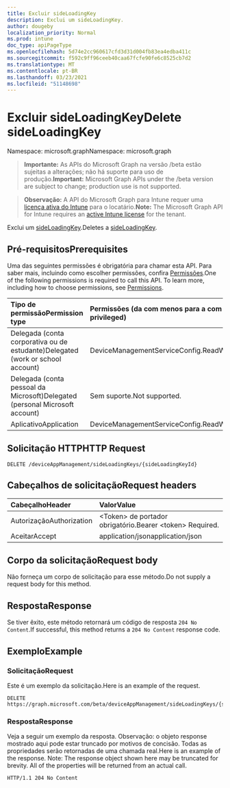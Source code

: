 ```yaml
---
title: Excluir sideLoadingKey
description: Exclui um sideLoadingKey.
author: dougeby
localization_priority: Normal
ms.prod: intune
doc_type: apiPageType
ms.openlocfilehash: 5d74e2cc960617cfd3d31d004fb83ea4edba411c
ms.sourcegitcommit: f592c9ff96ceeb40caa67fcfe90fe6c8525cb7d2
ms.translationtype: MT
ms.contentlocale: pt-BR
ms.lasthandoff: 03/23/2021
ms.locfileid: "51148698"
---
```

# <a name="delete-sideloadingkey"></a><span data-ttu-id="2801e-103">Excluir sideLoadingKey</span><span class="sxs-lookup"><span data-stu-id="2801e-103">Delete sideLoadingKey</span></span>

<span data-ttu-id="2801e-104">Namespace: microsoft.graph</span><span class="sxs-lookup"><span data-stu-id="2801e-104">Namespace: microsoft.graph</span></span>

> <span data-ttu-id="2801e-105">**Importante:** As APIs do Microsoft Graph na versão /beta estão sujeitas a alterações; não há suporte para uso de produção.</span><span class="sxs-lookup"><span data-stu-id="2801e-105">**Important:** Microsoft Graph APIs under the /beta version are subject to change; production use is not supported.</span></span>

> <span data-ttu-id="2801e-106">**Observação:** A API do Microsoft Graph para Intune requer uma [licença ativa do Intune](https://go.microsoft.com/fwlink/?linkid=839381) para o locatário.</span><span class="sxs-lookup"><span data-stu-id="2801e-106">**Note:** The Microsoft Graph API for Intune requires an [active Intune license](https://go.microsoft.com/fwlink/?linkid=839381) for the tenant.</span></span>

<span data-ttu-id="2801e-107">Exclui um [sideLoadingKey](../resources/intune-onboarding-sideloadingkey.md).</span><span class="sxs-lookup"><span data-stu-id="2801e-107">Deletes a [sideLoadingKey](../resources/intune-onboarding-sideloadingkey.md).</span></span>

## <a name="prerequisites"></a><span data-ttu-id="2801e-108">Pré-requisitos</span><span class="sxs-lookup"><span data-stu-id="2801e-108">Prerequisites</span></span>
<span data-ttu-id="2801e-p101">Uma das seguintes permissões é obrigatória para chamar esta API. Para saber mais, incluindo como escolher permissões, confira [Permissões](/graph/permissions-reference).</span><span class="sxs-lookup"><span data-stu-id="2801e-p101">One of the following permissions is required to call this API. To learn more, including how to choose permissions, see [Permissions](/graph/permissions-reference).</span></span>

|<span data-ttu-id="2801e-111">Tipo de permissão</span><span class="sxs-lookup"><span data-stu-id="2801e-111">Permission type</span></span>|<span data-ttu-id="2801e-112">Permissões (da com menos para a com mais privilégios)</span><span class="sxs-lookup"><span data-stu-id="2801e-112">Permissions (from least to most privileged)</span></span>|
|:---|:---|
|<span data-ttu-id="2801e-113">Delegada (conta corporativa ou de estudante)</span><span class="sxs-lookup"><span data-stu-id="2801e-113">Delegated (work or school account)</span></span>|<span data-ttu-id="2801e-114">DeviceManagementServiceConfig.ReadWrite.All</span><span class="sxs-lookup"><span data-stu-id="2801e-114">DeviceManagementServiceConfig.ReadWrite.All</span></span>|
|<span data-ttu-id="2801e-115">Delegada (conta pessoal da Microsoft)</span><span class="sxs-lookup"><span data-stu-id="2801e-115">Delegated (personal Microsoft account)</span></span>|<span data-ttu-id="2801e-116">Sem suporte.</span><span class="sxs-lookup"><span data-stu-id="2801e-116">Not supported.</span></span>|
|<span data-ttu-id="2801e-117">Aplicativo</span><span class="sxs-lookup"><span data-stu-id="2801e-117">Application</span></span>|<span data-ttu-id="2801e-118">DeviceManagementServiceConfig.ReadWrite.All</span><span class="sxs-lookup"><span data-stu-id="2801e-118">DeviceManagementServiceConfig.ReadWrite.All</span></span>|

## <a name="http-request"></a><span data-ttu-id="2801e-119">Solicitação HTTP</span><span class="sxs-lookup"><span data-stu-id="2801e-119">HTTP Request</span></span>
<!-- {
  "blockType": "ignored"
}
-->
``` http
DELETE /deviceAppManagement/sideLoadingKeys/{sideLoadingKeyId}
```

## <a name="request-headers"></a><span data-ttu-id="2801e-120">Cabeçalhos de solicitação</span><span class="sxs-lookup"><span data-stu-id="2801e-120">Request headers</span></span>
|<span data-ttu-id="2801e-121">Cabeçalho</span><span class="sxs-lookup"><span data-stu-id="2801e-121">Header</span></span>|<span data-ttu-id="2801e-122">Valor</span><span class="sxs-lookup"><span data-stu-id="2801e-122">Value</span></span>|
|:---|:---|
|<span data-ttu-id="2801e-123">Autorização</span><span class="sxs-lookup"><span data-stu-id="2801e-123">Authorization</span></span>|<span data-ttu-id="2801e-124">&lt;Token&gt; de portador obrigatório.</span><span class="sxs-lookup"><span data-stu-id="2801e-124">Bearer &lt;token&gt; Required.</span></span>|
|<span data-ttu-id="2801e-125">Aceitar</span><span class="sxs-lookup"><span data-stu-id="2801e-125">Accept</span></span>|<span data-ttu-id="2801e-126">application/json</span><span class="sxs-lookup"><span data-stu-id="2801e-126">application/json</span></span>|

## <a name="request-body"></a><span data-ttu-id="2801e-127">Corpo da solicitação</span><span class="sxs-lookup"><span data-stu-id="2801e-127">Request body</span></span>
<span data-ttu-id="2801e-128">Não forneça um corpo de solicitação para esse método.</span><span class="sxs-lookup"><span data-stu-id="2801e-128">Do not supply a request body for this method.</span></span>

## <a name="response"></a><span data-ttu-id="2801e-129">Resposta</span><span class="sxs-lookup"><span data-stu-id="2801e-129">Response</span></span>
<span data-ttu-id="2801e-130">Se tiver êxito, este método retornará um código de resposta `204 No Content`.</span><span class="sxs-lookup"><span data-stu-id="2801e-130">If successful, this method returns a `204 No Content` response code.</span></span>

## <a name="example"></a><span data-ttu-id="2801e-131">Exemplo</span><span class="sxs-lookup"><span data-stu-id="2801e-131">Example</span></span>

### <a name="request"></a><span data-ttu-id="2801e-132">Solicitação</span><span class="sxs-lookup"><span data-stu-id="2801e-132">Request</span></span>
<span data-ttu-id="2801e-133">Este é um exemplo da solicitação.</span><span class="sxs-lookup"><span data-stu-id="2801e-133">Here is an example of the request.</span></span>
``` http
DELETE https://graph.microsoft.com/beta/deviceAppManagement/sideLoadingKeys/{sideLoadingKeyId}
```

### <a name="response"></a><span data-ttu-id="2801e-134">Resposta</span><span class="sxs-lookup"><span data-stu-id="2801e-134">Response</span></span>
<span data-ttu-id="2801e-p102">Veja a seguir um exemplo da resposta. Observação: o objeto response mostrado aqui pode estar truncado por motivos de concisão. Todas as propriedades serão retornadas de uma chamada real.</span><span class="sxs-lookup"><span data-stu-id="2801e-p102">Here is an example of the response. Note: The response object shown here may be truncated for brevity. All of the properties will be returned from an actual call.</span></span>
``` http
HTTP/1.1 204 No Content
```




